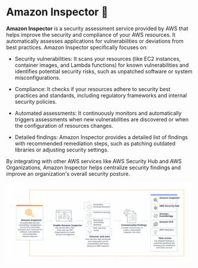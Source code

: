 # Amazon Inspector 🔎

**Amazon Inspector** is a security assessment service provided by AWS that helps improve the security and compliance of your AWS resources. It automatically assesses applications for vulnerabilities or deviations from best practices. Amazon Inspector specifically focuses on:

- Security vulnerabilities: It scans your resources (like EC2 instances, container images, and Lambda functions) for known vulnerabilities and identifies potential security risks, such as unpatched software or system misconfigurations.

- Compliance: It checks if your resources adhere to security best practices and standards, including regulatory frameworks and internal security policies.

- Automated assessments: It continuously monitors and automatically triggers assessments when new vulnerabilities are discovered or when the configuration of resources changes.

- Detailed findings: Amazon Inspector provides a detailed list of findings with recommended remediation steps, such as patching outdated libraries or adjusting security settings.

By integrating with other AWS services like AWS Security Hub and AWS Organizations, Amazon Inspector helps centralize security findings and improve an organization's overall security posture.

![Amazon Inspector Diagram](../imgs/amazon-inspector.svg)
